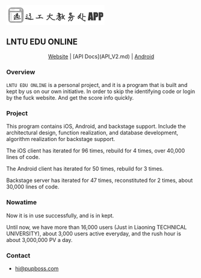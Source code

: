 ![](../images/logo_online.png)

## LNTU EDU ONLINE

<center><a href="http://online.lntu.org" target="_blank">Website</a> | [API Docs](API_V2.md) | <a href="https://github.com/LNTUORG/LntuOnline" target="_blank">Android</a></center>

### Overview

`LNTU EDU ONLINE` is a personal project, and it is a program that is built and kept by us on our own initiative. In order to skip the identifying code or login by the fuck website. And get the score info quickly.

### Project

This program contains iOS, Android, and backstage support. Include the architectural design, function realization, and database development, algorithm realization for backstage support.

The iOS client has iterated for 96 times, rebuild for 4 times, over 40,000 lines of code. 

The Android client has iterated for 50 times, rebuild for 3 times.

Backstage server has iterated for 47 times, reconstituted for 2 times, about 30,000 lines of code.

### Nowatime

Now it is in use successfully, and is in kept.

Until now, we have more than 16,000 users (Just in Liaoning TECHNICAL UNIVERSITY), about 3,000 users active everyday, and the rush hour is about 3,000,000 PV a day.

### Contact

* [hi@pupboss.com](mailto:hi@pupboss.com)